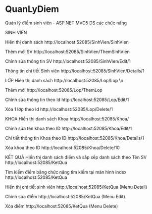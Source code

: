 # QuanLyDiem
Quản lý điểm sinh viên - ASP.NET MVC5
DS các chức năng

SINH VIÊN

Hiển thị danh sách
http://localhost:52085/SinhVien/SinhVien

Thêm mới SV
http://localhost:52085/SinhVien/ThemSinhVien

Chỉnh sửa thông tin SV
http://localhost:52085/SinhVien/Edit/1

Thông tin chi tiết Sinh viên
http://localhost:52085/SinhVien/Details/1


LỚP
Hiên thị danh sách
http://localhost:52085/Lop/Lop \n

Thêm mới
http://localhost:52085/Lop/ThemLop

Chỉnh sửa thông tin theo Id
http://localhost:52085/Lop/Edit/1

Xóa 1 lớp theo Id
http://localhost:52085/Lop/Delete/1


KHOA
Hiển thị danh sách Khoa
http://localhost:52085/Khoa/

Chỉnh sửa tên khoa theo ID
http://localhost:52085/Khoa/Edit/1

Chi tiết thông tin Khoa theo ID
http://localhost:52085/Khoa/Details/1

Xóa khoa theo ID
http://localhost:52085/Khoa/Delete/10


KẾT QUẢ
Hiển thị danh sách điểm và sắp xếp danh sách theo Tên SV
http://localhost:52085/KetQua

Tìm kiếm điểm bằng chức năng tìm kiếm tại màn hình index
http://localhost:52085/KetQua

Hiển thị chi tiết sinh viên
http://localhost:52085/KetQua (Menu Detail)

Chỉnh sửa điểm
http://localhost:52085/KetQua (Menu Edit)

Xóa điểm
http://localhost:52085/KetQua (Menu Delete)
